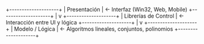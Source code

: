 +--------------------+
|    Presentación    | <- Interfaz (Win32, Web, Mobile)
+--------------------+
          |
          v
+--------------------+
|  Librerías de Control  | <- Interacción entre UI y lógica
+--------------------+
          |
          v
+--------------------+
|    Modelo / Lógica  | <- Algoritmos lineales, conjuntos, polinomios
+--------------------+
